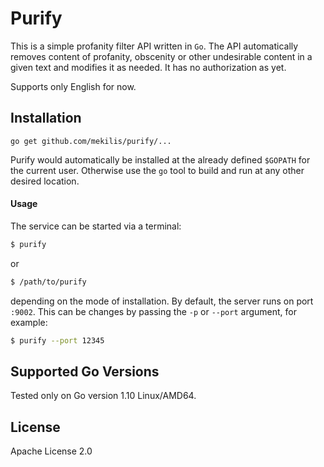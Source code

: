 # Purify

This is a simple profanity filter API written in `Go`. The API automatically
removes content of profanity, obscenity or other undesirable content in a
given text and modifies it as needed. It has no authorization as yet.

Supports only English for now.

## Installation

`go get github.com/mekilis/purify/...`

Purify would automatically be installed at the already defined `$GOPATH` for the
current user. Otherwise use the `go` tool to build and run at any other desired
location.

 #### Usage

The service can be started via a terminal:

```bash
$ purify
```

or

```bash
$ /path/to/purify
```

depending on the mode of installation. By default, the server runs on port
`:9002`. This can be changes by passing the `-p` or `--port` argument, for
example:

```bash
$ purify --port 12345
```


## Supported Go Versions
Tested only on Go version 1.10 Linux/AMD64.

## License
Apache License 2.0
